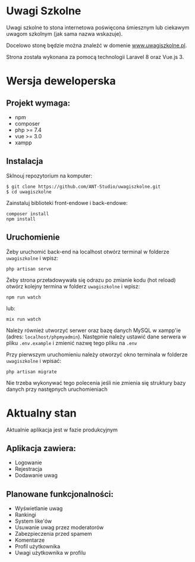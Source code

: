 # Uwagi Szkolne

Uwagi szkolne to stona internetowa poświęcona śmiesznym lub ciekawym uwagom szkolnym (jak sama nazwa wskazuje).

Docelowo stonę będzie można znaleźć w domenie www.uwagiszkolne.pl.

Strona została wykonana za pomocą technologii Laravel 8 oraz Vue.js 3.

# Wersja deweloperska

## Projekt wymaga:

- npm
- composer
- php >= 7.4
- vue >= 3.0
- xampp

## Instalacja

Sklnouj repozytorium na komputer:
```
$ git clone https://github.com/ANT-Studio/uwagiszkolne.git
$ cd uwagiszkolne
```

Zainstaluj biblioteki front-endowe i back-endowe:
```
composer install
npm install
```

## Uruchomienie

Żeby uruchomić back-end na localhost otwórz terminal w folderze `uwagiszkolne` i wpisz:
```
php artisan serve
```

Żeby strona przeładowywała się odrazu po zmianie kodu (hot reload) otwórz kolejny termina w folderz `uwagiszkolne` i wpisz:
```
npm run watch
```
lub:
```
mix run watch
```

Należy również utworzyć serwer oraz bazę danych MySQL w xampp'ie (adres: `localhost/phpmyadmin`).
Następnie należy ustawić dane serwera w pliku `.env.example` i zmienić nazwę tego pliku na `.env`

Przy pierwszym uruchomieniu należy otworzyć okno terminala w folderze `uwagiszkolne` i wpisać:
```
php artisan migrate
```
Nie trzeba wykonywać tego polecenia jeśli nie zmienia się struktury bazy danych przy następnych uruchomieniach

# Aktualny stan

Aktualnie aplikacja jest w fazie produkcyjnym 

## Aplikacja zawiera:

- Logowanie
- Rejestracja
- Dodawanie uwag

## Planowane funkcjonalności:

- Wyświetlanie uwag
- Rankingi
- System like'ów
- Usuwanie uwag przez moderatorów
- Zabezpieczenia przed spamem
- Komentarze
- Profil użytkownika
- Uwagi użytkownika w profilu
